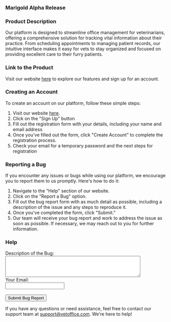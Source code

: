 ### Marigold Alpha Release

### Product Description
Our platform is designed to streamline office management for veterinarians, offering a comprehensive solution for tracking vital information about their practice. From scheduling appointments to managing patient records, our intuitive interface makes it easy for vets to stay organized and focused on providing excellent care to their furry patients.

### Link to the Product
Visit our website [here](http://angular-checkmate.s3-website-us-west-2.amazonaws.com/dashboard) to explore our features and sign up for an account.

### Creating an Account
To create an account on our platform, follow these simple steps:
1. Visit our website [here](http://angular-checkmate.s3-website-us-west-2.amazonaws.com/sign-in).
2. Click on the "Sign Up" button
3. Fill out the registration form with your details, including your name and email address
4. Once you've filled out the form, click "Create Account" to complete the registration process.
5. Check your email for a temporary password and the next steps for registration

### Reporting a Bug
If you encounter any issues or bugs while using our platform, we encourage you to report them to us promptly. Here's how to do it:
1. Navigate to the "Help" section of our website.
2. Click on the "Report a Bug" option.
3. Fill out the bug report form with as much detail as possible, including a description of the issue and any steps to reproduce it.
4. Once you've completed the form, click "Submit."
5. Our team will receive your bug report and work to address the issue as soon as possible. If necessary, we may reach out to you for further information.

### Help
<form action="/" method="post">
  <label for="bug-description">Description of the Bug:</label><br>
  <textarea id="bug-description" name="bug-description" rows="4" cols="50"></textarea><br>
  <label for="email">Your Email:</label><br>
  <input type="email" id="email" name="email"><br><br>
  <input type="submit" value="Submit Bug Report">
</form>

If you have any questions or need assistance, feel free to contact our support team at [support@vetoffice.com](mailto:support@vetoffice.com). We're here to help!



